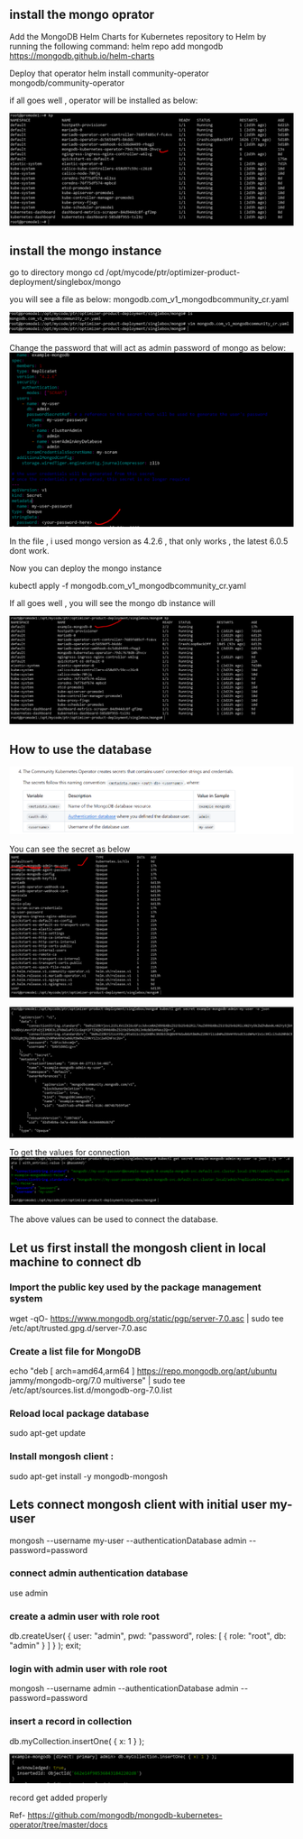 
## install the mongo oprator
Add the MongoDB Helm Charts for Kubernetes repository to Helm by running the following command:
helm repo add mongodb https://mongodb.github.io/helm-charts

Deploy that operator
helm install community-operator mongodb/community-operator

if all goes well , operator will be installed as below:

![alt text](image-9.png)

## install the mongo instance
go to directory mongo
cd /opt/mycode/ptr/optimizer-product-deployment/singlebox/mongo

you will see a file as below:
mongodb.com_v1_mongodbcommunity_cr.yaml

![alt text](image-10.png)

Change the password that will act as admin password of mongo as below:
![alt text](image-11.png)

In the file , i used mongo version as 4.2.6 , that only works , the latest 6.0.5 dont work.

Now you can deploy the mongo instance 

kubectl apply -f mongodb.com_v1_mongodbcommunity_cr.yaml

If all goes well , you will see the mongo db instance will 

![alt text](image-12.png)

## How to use the database

![alt text](image-16.png)

You can see the secret as below
![alt text](image-13.png)

![alt text](image-14.png)

To get the values for connection 
![alt text](image-15.png)

The above values can be used to connect the database.

## Let us first install the mongosh client in local machine to connect db

### Import the public key used by the package management system

wget -qO- https://www.mongodb.org/static/pgp/server-7.0.asc | sudo tee /etc/apt/trusted.gpg.d/server-7.0.asc

### Create a list file for MongoDB

echo "deb [ arch=amd64,arm64 ] https://repo.mongodb.org/apt/ubuntu jammy/mongodb-org/7.0 multiverse" | sudo tee /etc/apt/sources.list.d/mongodb-org-7.0.list

### Reload local package database

sudo apt-get update

### Install mongosh client :
sudo apt-get install -y mongodb-mongosh

## Lets connect mongosh client with initial user my-user

mongosh --username my-user --authenticationDatabase admin --password=password

### connect admin authentication database 

use admin

### create a admin user with role root 
db.createUser(
  {
    user: "admin",
    pwd: "password",
    roles: [ { role: "root", db: "admin" } ]
  }
);
exit;

### login with admin user with role root 

mongosh --username admin --authenticationDatabase admin --password=password

### insert a record in collection 

db.myCollection.insertOne( { x: 1 } );

![alt text](image-17.png)

record get added properly


Ref- https://github.com/mongodb/mongodb-kubernetes-operator/tree/master/docs

